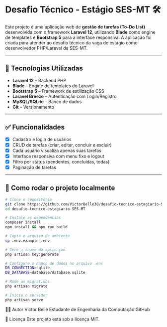 # Desafio Técnico - Estágio SES-MT 🛠️

Este projeto é uma aplicação web de **gestão de tarefas (To-Do List)** desenvolvida com o framework **Laravel 12**, utilizando **Blade** como engine de templates e **Bootstrap 5** para a interface responsiva. A aplicação foi criada para atender ao desafio técnico da vaga de estágio como desenvolvedor PHP/Laravel da SES-MT.

---

## 🔧 Tecnologias Utilizadas

- **Laravel 12** – Backend PHP
- **Blade** – Engine de templates do Laravel
- **Bootstrap 5** – Framework de estilização CSS
- **Laravel Breeze** – Autenticação com Login/Registro
- **MySQL/SQLite** – Banco de dados
- **Git** – Versionamento

---

## ✅ Funcionalidades

- [x] Cadastro e login de usuários
- [x] CRUD de tarefas (criar, editar, concluir e excluir)
- [x] Cada usuário visualiza apenas suas tarefas
- [x] Interface responsiva com menu fixo e logout
- [x] Filtro por status (pendentes, concluídas, todas)
- [x] Paginação de tarefas

---

## 🚀 Como rodar o projeto localmente

```bash
# Clone o repositório
git clone https://github.com/VictorBelle38/desafio-tecnico-estagiario-SES-MT.git
cd desafio-tecnico-estagiario-SES-MT

# Instale as dependências
composer install
npm install && npm run build

# Copie o arquivo de ambiente
cp .env.example .env

# Gere a chave da aplicação
php artisan key:generate

# Configure o banco de dados no arquivo .env
DB_CONNECTION=sqlite
DB_DATABASE=database/database.sqlite

# Rode as migrations
php artisan migrate

# Inicie o servidor
php artisan serve

```
👨‍💻 Autor
Victor Bellé
Estudante de Engenharia da Computação
GitHub

📄 Licença
Este projeto está sob a licença MIT.
